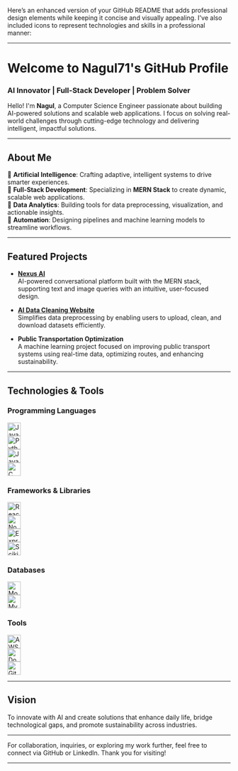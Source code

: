 Here’s an enhanced version of your GitHub README that adds professional design elements while keeping it concise and visually appealing. I've also included icons to represent technologies and skills in a professional manner:

---

# Welcome to **Nagul71's GitHub Profile**  

### **AI Innovator | Full-Stack Developer | Problem Solver**  

Hello! I'm **Nagul**, a Computer Science Engineer passionate about building AI-powered solutions and scalable web applications. I focus on solving real-world challenges through cutting-edge technology and delivering intelligent, impactful solutions.

---

## **About Me**  

🔹 **Artificial Intelligence**: Crafting adaptive, intelligent systems to drive smarter experiences.  
🔹 **Full-Stack Development**: Specializing in **MERN Stack** to create dynamic, scalable web applications.  
🔹 **Data Analytics**: Building tools for data preprocessing, visualization, and actionable insights.  
🔹 **Automation**: Designing pipelines and machine learning models to streamline workflows.  

---

## **Featured Projects**  

- **[Nexus AI](https://github.com/Nagul71/Nexus-AI)**  
  AI-powered conversational platform built with the MERN stack, supporting text and image queries with an intuitive, user-focused design.

- **[AI Data Cleaning Website](https://github.com/Nagul71/AI-data-Cleaning-Website)**  
  Simplifies data preprocessing by enabling users to upload, clean, and download datasets efficiently.

- **Public Transportation Optimization**  
  A machine learning project focused on improving public transport systems using real-time data, optimizing routes, and enhancing sustainability.

---

## **Technologies & Tools**  

### **Programming Languages**  
<span style="display: inline-block; margin-right: 10px;"><img src="https://img.icons8.com/color/48/000000/javascript--v1.png" alt="JavaScript" height="30"></span>  
<span style="display: inline-block; margin-right: 10px;"><img src="https://img.icons8.com/color/48/000000/python--v1.png" alt="Python" height="30"></span>  
<span style="display: inline-block; margin-right: 10px;"><img src="https://img.icons8.com/color/48/000000/java-coffee-cup-logo--v1.png" alt="Java" height="30"></span>  
<span style="display: inline-block; margin-right: 10px;"><img src="https://img.icons8.com/color/48/000000/c-programming.png" alt="C" height="30"></span>  

### **Frameworks & Libraries**  
<span style="display: inline-block; margin-right: 10px;"><img src="https://img.icons8.com/office/48/000000/react.png" alt="React" height="30"></span>  
<span style="display: inline-block; margin-right: 10px;"><img src="https://img.icons8.com/color/48/000000/nodejs.png" alt="Node.js" height="30"></span>  
<span style="display: inline-block; margin-right: 10px;"><img src="https://img.icons8.com/windows/48/000000/express-js.png" alt="Express.js" height="30"></span>  
<span style="display: inline-block; margin-right: 10px;"><img src="https://upload.wikimedia.org/wikipedia/commons/0/05/Scikit_learn_logo_small.svg" alt="Scikit-learn" height="30"></span>  

### **Databases**  
<span style="display: inline-block; margin-right: 10px;"><img src="https://img.icons8.com/color/48/000000/mongodb.png" alt="MongoDB" height="30"></span>  
<span style="display: inline-block; margin-right: 10px;"><img src="https://img.icons8.com/ios-filled/50/4479A1/mysql-logo.png" alt="MySQL" height="30"></span>  

### **Tools**  
<span style="display: inline-block; margin-right: 10px;"><img src="https://img.icons8.com/color/48/000000/amazon-web-services.png" alt="AWS EC2" height="30"></span>  
<span style="display: inline-block; margin-right: 10px;"><img src="https://img.icons8.com/color/48/000000/docker.png" alt="Docker" height="30"></span>  
<span style="display: inline-block; margin-right: 10px;"><img src="https://img.icons8.com/color/48/000000/git.png" alt="Git" height="30"></span>  

---

## **Vision**  

To innovate with AI and create solutions that enhance daily life, bridge technological gaps, and promote sustainability across industries.

---

For collaboration, inquiries, or exploring my work further, feel free to connect via GitHub or LinkedIn. Thank you for visiting!

---
